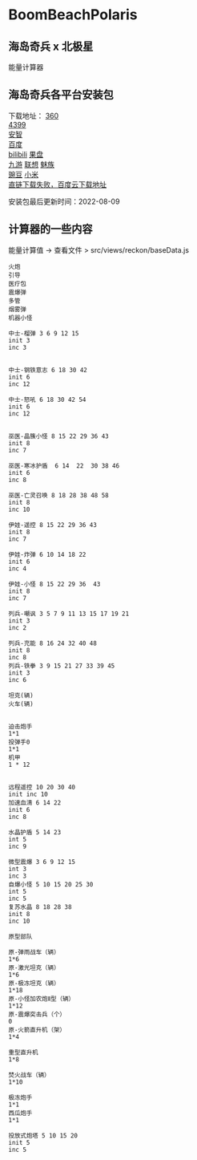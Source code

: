 # BoomBeachPolaris  
## 海岛奇兵 x 北极星
能量计算器 

## 海岛奇兵各平台安装包
下载地址：
[360](https://files.catbox.moe/oa625a.apk)  
[4399](https://files.catbox.moe/fn0y47.apk)  
[安智](https://files.catbox.moe/81jj9t.apk)  
[百度](https://files.catbox.moe/9h4v0l.apk)  
[bilibili](https://files.catbox.moe/veeehj.apk)
[果盘](https://files.catbox.moe/f1j93y.apk)  
[九游](https://files.catbox.moe/kg7hej.apk)
[联想](https://files.catbox.moe/exiix5.apk)
[魅族](https://files.catbox.moe/w4gusn.apk)  
[豌豆](https://files.catbox.moe/pexwn6.apk)
[小米](https://files.catbox.moe/nf7nhw.apk)  
[直链下载失败，百度云下载地址](https://pan.baidu.com/s/1Fp7oNXPWkY4XbtI8AelFQw?pwd=ikun)

安装包最后更新时间：2022-08-09

## 计算器的一些内容

能量计算值 -> 查看文件 >  src/views/reckon/baseData.js

```
火炮
引导
医疗包
震爆弹
多管
烟雾弹
机器小怪

中士-榴弹 3 6 9 12 15
init 3
inc 3


中士-钢铁意志 6 18 30 42
init 6
inc 12

中士-怒吼 6 18 30 42 54
init 6
inc 12


巫医-晶簇小怪 8 15 22 29 36 43
init 8
inc 7

巫医-寒冰护盾  6 14  22  30 38 46          
init 6
inc 8

巫医-亡灵召唤 8 18 28 38 48 58
init 8
inc 10

伊娃-遥控 8 15 22 29 36 43
init 8
inc 7

伊娃-炸弹 6 10 14 18 22
init 6
inc 4

伊娃-小怪 8 15 22 29 36  43
init 8
inc 7

列兵-嘲讽 3 5 7 9 11 13 15 17 19 21
init 3
inc 2

列兵-充能 8 16 24 32 40 48
init 8
inc 8
列兵-铁拳 3 9 15 21 27 33 39 45
init 3
inc 6

坦克(辆)
火车(辆)


迫击炮手
1*1
投弹手0
1*1
机甲
1 * 12


远程遥控 10 20 30 40
init inc 10
加速血清 6 14 22
init 6
inc 8

水晶护盾 5 14 23
int 5
inc 9

微型震爆 3 6 9 12 15
int 3
inc 3
自爆小怪 5 10 15 20 25 30
int 5
inc 5
复苏水晶 8 18 28 38
init 8
inc 10

原型部队

原-弹雨战车（辆）
1*6
原-激光坦克（辆）
1*6
原-极冻坦克（辆）
1*18
原-小怪加农炮Ⅱ型（辆）
1*12
原-震爆突击兵（个）
0
原-火箭直升机（架）
1*4

重型直升机
1*8

焚火战车（辆）
1*10

极冻炮手
1*1
西瓜炮手
1*1

投放式炮塔 5 10 15 20
init 5
inc 5

```



